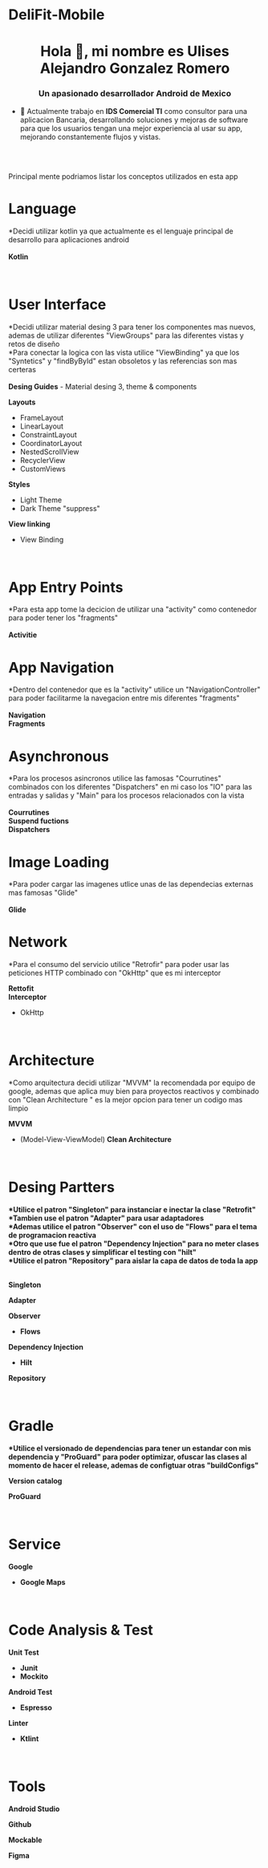 # DeliFit-Mobile

<h1 align="center">Hola 👋, mi nombre es Ulises Alejandro Gonzalez Romero</h1>
<h3 align="center">Un apasionado desarrollador Android de Mexico</h3>

- 🔭 Actualmente trabajo en **IDS Comercial TI** como consultor para una aplicacion Bancaria, desarrollando soluciones y mejoras de software para que los usuarios tengan una mejor experiencia al usar su app, mejorando constantemente flujos y vistas.

<br/><br/>

Principal mente podriamos listar los conceptos utilizados en esta app

<h1>Language</h1>

*Decidi utilizar kotlin ya que actualmente es el lenguaje principal de desarrollo para aplicaciones android
<br/><br/>
<b>Kotlin</b>

<br/>

<h1>User Interface</h1>
*Decidi utilizar material desing 3 para tener los componentes mas nuevos, ademas de utilizar diferentes "ViewGroups" para las diferentes vistas y retos de diseño
<br/>
*Para conectar la logica con las vista utilice "ViewBinding" ya que los "Syntetics" y "findByById" estan obsoletos y las referencias son mas certeras
<br/><br/>
<b>Desing Guides</b>
- Material desing 3, theme & components

<b>Layouts</b>
- FrameLayout
- LinearLayout
- ConstraintLayout
- CoordinatorLayout
- NestedScrollView
- RecyclerView
- CustomViews

<b>Styles</b>
- Light Theme
- Dark Theme "suppress"

<b>View linking</b>
- View Binding

<br/>

<h1>App Entry Points</h1>
*Para esta app tome la decicion de utilizar una "activity" como contenedor para poder tener los "fragments"
<br/><br/>
<b>Activitie</b>

<br/>

<h1>App Navigation</h1>
*Dentro del contenedor que es la "activity" utilice un "NavigationController" para poder facilitarme la navegacion entre mis diferentes "fragments"
<br/><br/>
<b>Navigation</b>
<br/>
<b>Fragments</b>

<br/>

<h1>Asynchronous</h1>
*Para los procesos asincronos utilice las famosas "Courrutines" combinados con los diferentes "Dispatchers" en mi caso los "IO" para las entradas y salidas y "Main" para los procesos relacionados con la vista
<br/><br/>
<b>Courrutines</b>
<br/>
<b>Suspend fuctions</b>
<br/>
<b>Dispatchers</b>

<br/>

<h1>Image Loading</h1>
*Para poder cargar las imagenes utlice unas de las dependecias externas mas famosas "Glide"
<br/><br/>
<b>Glide</b>

<br/>

<h1>Network</h1>
*Para el consumo del servicio utilice "Retrofir" para poder usar las peticiones HTTP combinado con "OkHttp" que es mi interceptor

<b>Rettofit</b>
<br/>
<b>Interceptor</b>
- OkHttp

<br/>

<h1>Architecture</h1>
*Como arquitectura decidi utilizar "MVVM" la recomendada por equipo de google, ademas que aplica muy bien para proyectos reactivos y combinado con "Clean Architecture " es la mejor opcion para tener un codigo mas limpio

<b>MVVM</b>
- (Model-View-ViewModel)
<b>Clean Architecture<b>

<br/>

<h1>Desing Partters</h1>
*Utilice el patron "Singleton" para instanciar e inectar la clase "Retrofit"
<br/>
*Tambien use el patron "Adapter" para usar adaptadores
<br/>
*Ademas utilice el patron "Observer" con el uso de "Flows" para el tema de programacion reactiva
<br/>
*Otro que use fue el patron "Dependency Injection" para no meter clases dentro de otras clases y simplificar el testing con "hilt" 
<br/>
*Utilice el patron "Repository" para aislar la capa de datos de toda la app
<br/><br/>

<b>Singleton</b>

<b>Adapter</b>

<b>Observer</b>
- Flows

<b>Dependency Injection</b>
- Hilt

<b>Repository</b>

<br/>

<h1>Gradle</h1>
*Utilice el versionado de dependencias para tener un estandar con mis dependencia y "ProGuard" para poder optimizar, ofuscar las clases al momento de hacer el release, ademas de configtuar otras "buildConfigs"

<b>Version catalog</b>

<b>ProGuard</b>

<br/>

<h1>Service</h1>

<b>Google</b>
- Google Maps

<br/>

<h1>Code Analysis & Test</h1>

<b>Unit Test</b>
- Junit
- Mockito

<b>Android Test</b>
- Espresso

<b>Linter</b>
- Ktlint

<br/>

<h1>Tools</h1>

<b>Android Studio</b>

<b>Github</b>

<b>Mockable</b>

<b>Figma</b>
